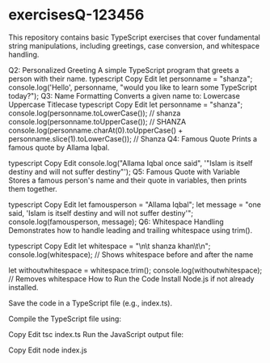 # exercisesQ-123456
This repository contains basic TypeScript exercises that cover fundamental string manipulations, including greetings, case conversion, and whitespace handling.

Q2: Personalized Greeting
A simple TypeScript program that greets a person with their name.
typescript
Copy
Edit
let personname = "shanza";
console.log('Hello', personname, "would you like to learn some TypeScript today?");
Q3: Name Formatting
Converts a given name to:
Lowercase
Uppercase
Titlecase
typescript
Copy
Edit
let personname = "shanza";
console.log(personname.toLowerCase());  // shanza
console.log(personname.toUpperCase());  // SHANZA
console.log(personname.charAt(0).toUpperCase() + personname.slice(1).toLowerCase());  // Shanza
Q4: Famous Quote
Prints a famous quote by Allama Iqbal.

typescript
Copy
Edit
console.log("Allama Iqbal once said", '"Islam is itself destiny and will not suffer destiny"');
Q5: Famous Quote with Variable
Stores a famous person's name and their quote in variables, then prints them together.

typescript
Copy
Edit
let famousperson = "Allama Iqbal";
let message = "one said, 'Islam is itself destiny and will not suffer destiny'";
console.log(famousperson, message);
Q6: Whitespace Handling
Demonstrates how to handle leading and trailing whitespace using trim().

typescript
Copy
Edit
let whitespace = "\n\t shanza khan\t\n";
console.log(whitespace);  // Shows whitespace before and after the name

let withoutwhitespace = whitespace.trim();
console.log(withoutwhitespace);  // Removes whitespace
How to Run the Code
Install Node.js if not already installed.

Save the code in a TypeScript file (e.g., index.ts).

Compile the TypeScript file using:

Copy
Edit
tsc index.ts
Run the JavaScript output file:

Copy
Edit
node index.js
